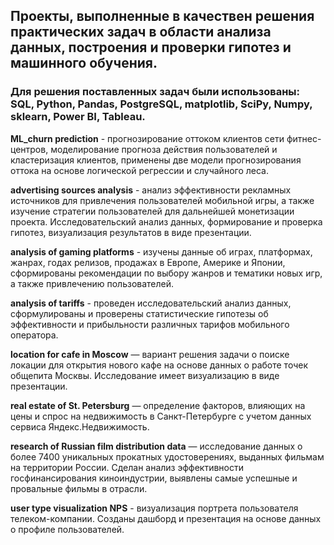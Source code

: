## Проекты, выполненные в качествен решения практических задач в области анализа данных, построения и проверки гипотез и машинного обучения.

### Для решения поставленных задач были использованы: SQL, Python, Pandas, PostgreSQL, matplotlib, SciPy, Numpy, sklearn, Power BI, Tableau.

**ML_churn prediction** - прогнозирование оттоком клиентов сети фитнес-центров, моделирование прогноза действия пользователей и кластеризация клиентов, применены две модели прогнозирования оттока на основе логической регрессии и случайного леса. 

**advertising sources analysis** - анализ эффективности рекламных источников для привлечения пользователей мобильной игры, а также изучение стратегии пользователей для дальнейшей монетизации проекта. Исследовательский анализ данных, формирование и проверка гипотез, визуализация результатов в виде презентации.

**analysis of gaming platforms**  - изучены данные об играх, платформах, жанрах, годах релизов, продажах в Европе, Америке и Японии, сформированы рекомендации по выбору жанров и тематики новых игр, а также привлечению пользователей. 

**analysis of tariffs** - проведен исследовательский анализ данных, сформулированы и проверены статистические гипотезы об эффективности и прибыльности различных тарифов мобильного оператора.

**location for cafe in Moscow** — вариант решения задачи о поиске локации для открытия нового кафе на основе данных о работе точек общепита Москвы. Исследование имеет визуализацию в виде презентации.

**real estate of St. Petersburg** — определение факторов, влияющих на цены и спрос на недвижимость в Санкт-Петербурге с учетом данных сервиса Яндекс.Недвижимость.

**research of Russian film distribution data** — исследование данных о более 7400 уникальных прокатных удостоверениях, выданных фильмам на территории России. Сделан анализ эффективности госфинансирования киноиндустрии, выявлены самые успешные и провальные фильмы в отрасли. 

**user type visualization NPS** - визуализация портрета пользователя телеком-компании. Созданы дашборд и презентация на основе данных о профиле пользователей. 
